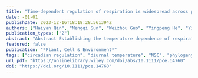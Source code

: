 ```yaml
---
title: "Time-dependent regulation of respiration is widespread across plant evolution"
date: -01-01
publishDate: 2023-12-16T18:18:28.561394Z
authors: ["Haiyan Qin", "Mengqi Sun", "Weizhou Guo", "Yingpeng He", "Yinan Yao", "Víctor Resco de Dios"]
publication_types: ["2"]
abstract: "Abstract Establishing the temperature dependence of respiration is critical for accurate predictions of the global carbon cycle under climate change. Diurnal temperature fluctuations, or changes in substrate availability, lead to variations in leaf respiration. Additionally, recent studies hint that the thermal sensitivity of respiration could be time-dependent. However, the role for endogenous processes, independent from substrate availability, as drivers of temporal changes in the sensitivity of respiration to temperature across phylogenies has not yet been addressed. Here, we examined the diurnal variation in the response of respiration to temperatures (R–T relationship) for different lycophyte, fern, gymnosperm and angiosperm species. We tested whether time-dependent changes in the R–T relationship would impact leaf level respiration modelling. We hypothesized that interactions between endogenous processes, like the circadian clock, and leaf respiration would be independent from changes in substrate availability. Overall, we observed a time-dependent sensitivity in the R–T relationship across phylogenies, independent of temperature, that affected modelling parameters. These results are compatible with circadian gating of respiration, but further studies should analyse the possible involvement of the clock. Our results indicate time-dependent regulation of respiration might be widespread across phylogenies, and that endogenous regulation of respiration is likely affecting leaf-level respiration fluxes."
featured: false
publication: "*Plant, Cell & Environment*"
tags: ["circadian regulation", "diurnal temperature", "NSC", "phylogeny", "plant respiration"]
url_pdf: "https://onlinelibrary.wiley.com/doi/abs/10.1111/pce.14760"
doi: "https://doi.org/10.1111/pce.14760"
---
```



